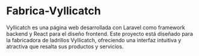 # Fabrica-Vyllicatch
Vyllicatch es una página web desarrollada con Laravel como framework backend y React para el diseño frontend. Este proyecto está diseñado para la fabricadora de ladrillos Vyllicatch, ofreciendo una interfaz intuitiva y atractiva que resalta sus productos y servicios.
